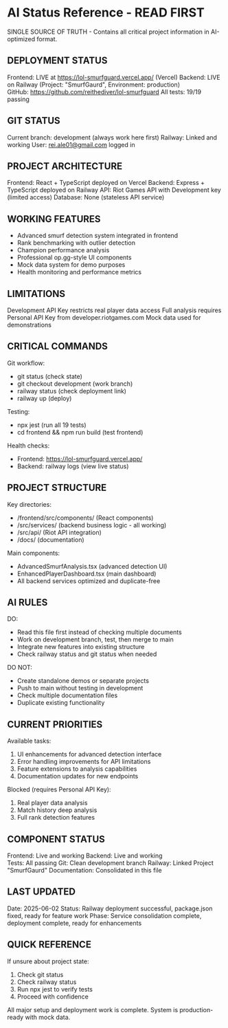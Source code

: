 # AI Status Reference - READ FIRST

SINGLE SOURCE OF TRUTH - Contains all critical project information in AI-optimized format.

## DEPLOYMENT STATUS

Frontend: LIVE at https://lol-smurfguard.vercel.app/ (Vercel)
Backend: LIVE on Railway (Project: "SmurfGaurd", Environment: production)  
GitHub: https://github.com/reithediver/lol-smurfguard
All tests: 19/19 passing

## GIT STATUS

Current branch: development (always work here first)
Railway: Linked and working
User: rei.ale01@gmail.com logged in

## PROJECT ARCHITECTURE

Frontend: React + TypeScript deployed on Vercel
Backend: Express + TypeScript deployed on Railway
API: Riot Games API with Development key (limited access)
Database: None (stateless API service)

## WORKING FEATURES

- Advanced smurf detection system integrated in frontend
- Rank benchmarking with outlier detection  
- Champion performance analysis
- Professional op.gg-style UI components
- Mock data system for demo purposes
- Health monitoring and performance metrics

## LIMITATIONS

Development API Key restricts real player data access
Full analysis requires Personal API Key from developer.riotgames.com
Mock data used for demonstrations

## CRITICAL COMMANDS

Git workflow:
- git status (check state)
- git checkout development (work branch)  
- railway status (check deployment link)
- railway up (deploy)

Testing:
- npx jest (run all 19 tests)
- cd frontend && npm run build (test frontend)

Health checks:
- Frontend: https://lol-smurfguard.vercel.app/
- Backend: railway logs (view live status)

## PROJECT STRUCTURE

Key directories:
- /frontend/src/components/ (React components)
- /src/services/ (backend business logic - all working)
- /src/api/ (Riot API integration)
- /docs/ (documentation)

Main components:
- AdvancedSmurfAnalysis.tsx (advanced detection UI)
- EnhancedPlayerDashboard.tsx (main dashboard)
- All backend services optimized and duplicate-free

## AI RULES

DO:
- Read this file first instead of checking multiple documents
- Work on development branch, test, then merge to main
- Integrate new features into existing structure
- Check railway status and git status when needed

DO NOT:
- Create standalone demos or separate projects
- Push to main without testing in development
- Check multiple documentation files
- Duplicate existing functionality

## CURRENT PRIORITIES

Available tasks:
1. UI enhancements for advanced detection interface
2. Error handling improvements for API limitations  
3. Feature extensions to analysis capabilities
4. Documentation updates for new endpoints

Blocked (requires Personal API Key):
1. Real player data analysis
2. Match history deep analysis
3. Full rank detection features

## COMPONENT STATUS

Frontend: Live and working
Backend: Live and working  
Tests: All passing
Git: Clean development branch
Railway: Linked Project "SmurfGaurd"
Documentation: Consolidated in this file

## LAST UPDATED

Date: 2025-06-02
Status: Railway deployment successful, package.json fixed, ready for feature work
Phase: Service consolidation complete, deployment complete, ready for enhancements

## QUICK REFERENCE

If unsure about project state:
1. Check git status
2. Check railway status  
3. Run npx jest to verify tests
4. Proceed with confidence

All major setup and deployment work is complete. System is production-ready with mock data. 